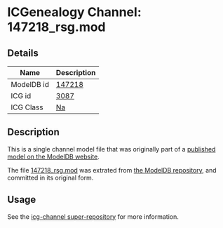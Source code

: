 # ICGenealogy Channel: 147218\_rsg.mod

## Details

Name | Description
---- | -----------
ModelDB id | [147218](http://senselab.med.yale.edu/ModelDB/ShowModel.cshtml?model=147218)
ICG id | [3087](http://icg.neurotheory.ox.ac.uk/channels/2/3087)
ICG Class | [Na](http://icg.neurotheory.ox.ac.uk/channels/2)

## Description

This is a single channel model file that was originally part of a [published model on the ModelDB website](http://senselab.med.yale.edu/mModelDB/ShowModel.cshtml?model=147218).

The file [147218\_rsg.mod](147218_rsg.mod) was extrated from [the ModelDB repository](http://senselab.med.yale.edu/ModelDB/ShowModel.cshtml?model=147218), and committed in its original form.

## Usage

See the [icg-channel super-repository](https://github.com/icgenealogy/icg-channels) for more information.